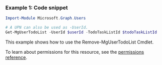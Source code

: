### Example 1: Code snippet

```powershellImport-Module Microsoft.Graph.Users

# A UPN can also be used as -UserId.
Get-MgUserTodoList -UserId $userId -TodoTaskListId $todoTaskListId
```
This example shows how to use the Remove-MgUserTodoList Cmdlet.
To learn about permissions for this resource, see the [permissions reference](/graph/permissions-reference).

